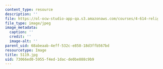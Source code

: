 ```yaml
---
content_type: resource
description: ''
file: https://ol-ocw-studio-app-qa.s3.amazonaws.com/courses/4-614-religious-architecture-and-islamic-cultures-fall-2002/73066ed05955f4ed1dacde0be888c9b9_5119.jpg
file_type: image/jpeg
image_metadata:
  caption: ''
  credit: ''
  image-alt: ''
parent_uid: 68abeaab-4eff-532c-e858-18d3ffb567bd
resourcetype: Image
title: 5119.jpg
uid: 73066ed0-5955-f4ed-1dac-de0be888c9b9
---
```

